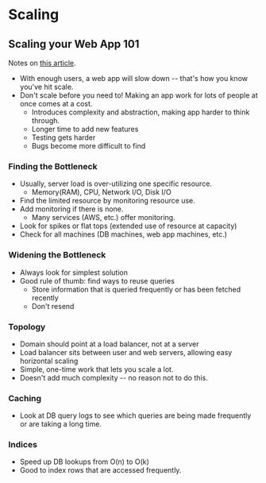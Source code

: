 # Scaling

## Scaling your Web App 101
  Notes on [this article](https://blog.hartleybrody.com/scale-load/).
  - With enough users, a web app will slow down -- that's how you know you've hit scale.
  - Don't scale before you need to! Making an app work for lots of people at once comes at a cost.
    - Introduces complexity and abstraction, making app harder to think through.
    - Longer time to add new features
    - Testing gets harder
    - Bugs become more difficult to find

### Finding the Bottleneck
  - Usually, server load is over-utilizing one specific resource.
    - Memory(RAM), CPU, Network I/O, Disk I/O
  - Find the limited resource by monitoring resource use.
  - Add monitoring if there is none.
    - Many services (AWS, etc.) offer monitoring.
  - Look for spikes or flat tops (extended use of resource at capacity)
  - Check for all machines (DB machines, web app machines, etc.)

### Widening the Bottleneck
  - Always look for simplest solution
  - Good rule of thumb: find ways to reuse queries
    - Store information that is queried frequently or has been fetched recently
    - Don't resend

### Topology
  - Domain should point at a load balancer, not at a server
  - Load balancer sits between user and web servers, allowing easy horizontal scaling
  - Simple, one-time work that lets you scale a lot.
  - Doesn't add much complexity -- no reason not to do this.

### Caching
  - Look at DB query logs to see which queries are being made frequently or are taking a long time.

### Indices
  - Speed up DB lookups from O(n) to O(k)
  - Good to index rows that are accessed frequently.
  
